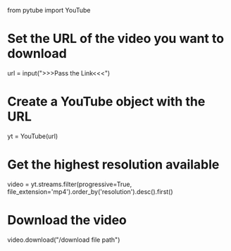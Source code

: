 from pytube import YouTube

# Set the URL of the video you want to download
url = input(">>>Pass the Link<<<")

# Create a YouTube object with the URL
yt = YouTube(url)

# Get the highest resolution available
video = yt.streams.filter(progressive=True, file_extension='mp4').order_by('resolution').desc().first()

# Download the video
video.download("/download file path")
